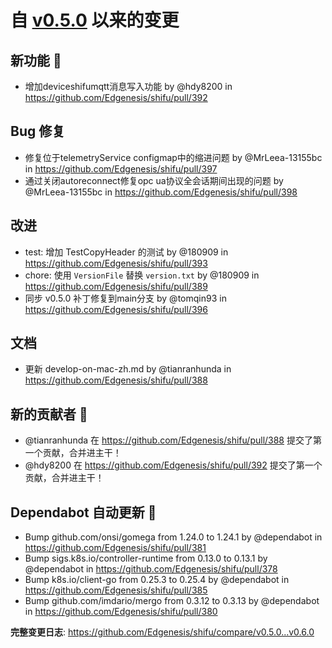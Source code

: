 # 自 [v0.5.0](https://github.com/Edgenesis/shifu/releases/tag/v0.5.0) 以来的变更

## 新功能 🎉

* 增加deviceshifumqtt消息写入功能 by @hdy8200 in https://github.com/Edgenesis/shifu/pull/392

## Bug 修复

* <BugFix>修复位于telemetryService configmap中的缩进问题 by @MrLeea-13155bc in https://github.com/Edgenesis/shifu/pull/397
* <BugFix>通过关闭autoreconnect修复opc ua协议全会话期间出现的问题 by @MrLeea-13155bc in https://github.com/Edgenesis/shifu/pull/398

## 改进

* test: 增加 TestCopyHeader 的测试 by @180909 in https://github.com/Edgenesis/shifu/pull/393
* chore: 使用 `VersionFile` 替换 `version.txt` by @180909 in https://github.com/Edgenesis/shifu/pull/389
* 同步 v0.5.0 补丁修复到main分支 by @tomqin93 in https://github.com/Edgenesis/shifu/pull/396

## 文档

* 更新 develop-on-mac-zh.md by @tianranhunda in https://github.com/Edgenesis/shifu/pull/388

## 新的贡献者 🌟

* @tianranhunda 在 https://github.com/Edgenesis/shifu/pull/388 提交了第一个贡献，合并进主干！
* @hdy8200 在 https://github.com/Edgenesis/shifu/pull/392 提交了第一个贡献，合并进主干！

## Dependabot 自动更新 🤖


* Bump github.com/onsi/gomega from 1.24.0 to 1.24.1 by @dependabot in https://github.com/Edgenesis/shifu/pull/381
* Bump sigs.k8s.io/controller-runtime from 0.13.0 to 0.13.1 by @dependabot in https://github.com/Edgenesis/shifu/pull/378
* Bump k8s.io/client-go from 0.25.3 to 0.25.4 by @dependabot in https://github.com/Edgenesis/shifu/pull/385
* Bump github.com/imdario/mergo from 0.3.12 to 0.3.13 by @dependabot in https://github.com/Edgenesis/shifu/pull/380


**完整变更日志**: https://github.com/Edgenesis/shifu/compare/v0.5.0...v0.6.0
